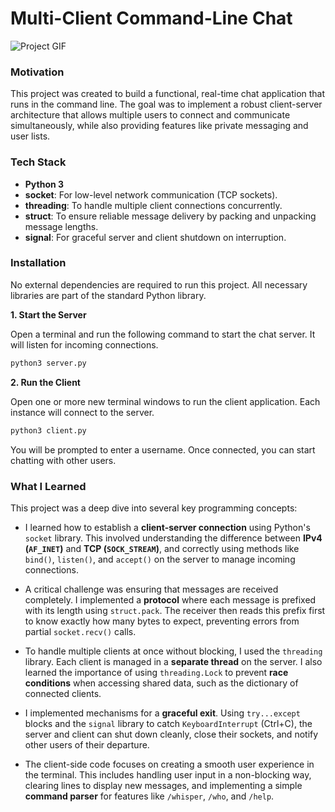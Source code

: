 # Multi-Client Command-Line Chat

![Project GIF](https://github.com/user-attachments/assets/4d70abb2-0132-4ace-89b1-fad143a2ef96)

### Motivation

This project was created to build a functional, real-time chat application that runs in the command line. The goal was to implement a robust client-server architecture that allows multiple users to connect and communicate simultaneously, while also providing features like private messaging and user lists.

### Tech Stack

*   **Python 3**
*   **socket**: For low-level network communication (TCP sockets).
*   **threading**: To handle multiple client connections concurrently.
*   **struct**: To ensure reliable message delivery by packing and unpacking message lengths.
*   **signal**: For graceful server and client shutdown on interruption.

### Installation

No external dependencies are required to run this project. All necessary libraries are part of the standard Python library.

**1. Start the Server**

Open a terminal and run the following command to start the chat server. It will listen for incoming connections.

```bash
python3 server.py
```

**2. Run the Client**

Open one or more new terminal windows to run the client application. Each instance will connect to the server.

```bash
python3 client.py
```

You will be prompted to enter a username. Once connected, you can start chatting with other users.

### What I Learned

This project was a deep dive into several key programming concepts:

*   I learned how to establish a **client-server connection** using Python's `socket` library. This involved understanding the difference between **IPv4 (`AF_INET`)** and **TCP (`SOCK_STREAM`)**, and correctly using methods like `bind()`, `listen()`, and `accept()` on the server to manage incoming connections.

*    A critical challenge was ensuring that messages are received completely. I implemented a **protocol** where each message is prefixed with its length using `struct.pack`. The receiver then reads this prefix first to know exactly how many bytes to expect, preventing errors from partial `socket.recv()` calls.

*   To handle multiple clients at once without blocking, I used the `threading` library. Each client is managed in a **separate thread** on the server. I also learned the importance of using `threading.Lock` to prevent **race conditions** when accessing shared data, such as the dictionary of connected clients.

*   I implemented mechanisms for a **graceful exit**. Using `try...except` blocks and the `signal` library to catch `KeyboardInterrupt` (Ctrl+C), the server and client can shut down cleanly, close their sockets, and notify other users of their departure.

*   The client-side code focuses on creating a smooth user experience in the terminal. This includes handling user input in a non-blocking way, clearing lines to display new messages, and implementing a simple **command parser** for features like `/whisper`, `/who`, and `/help`.
